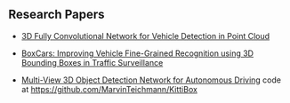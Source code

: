 



## Research Papers
  - [3D Fully Convolutional Network for Vehicle Detection in Point Cloud](https://arxiv.org/pdf/1611.08069.pdf)
  - [BoxCars: Improving Vehicle Fine-Grained Recognition using 3D Bounding Boxes in Traffic Surveillance](https://arxiv.org/pdf/1703.00686.pdf)

  - [Multi-View 3D Object Detection Network for Autonomous Driving](https://arxiv.org/pdf/1612.07695.pdf)
     code at https://github.com/MarvinTeichmann/KittiBox
